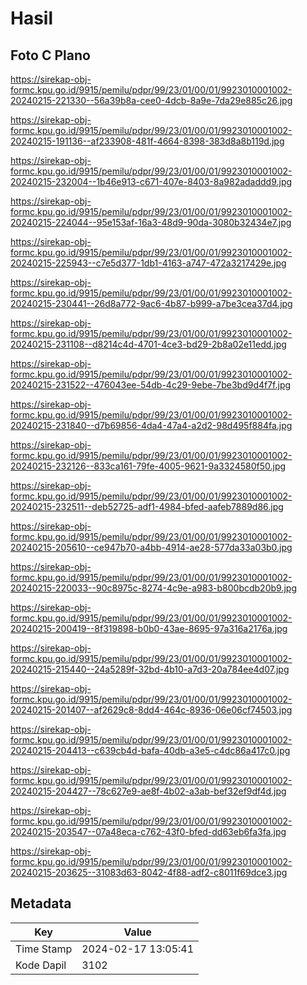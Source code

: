 # Hasil

## Foto C Plano

https://sirekap-obj-formc.kpu.go.id/9915/pemilu/pdpr/99/23/01/00/01/9923010001002-20240215-221330--56a39b8a-cee0-4dcb-8a9e-7da29e885c26.jpg

https://sirekap-obj-formc.kpu.go.id/9915/pemilu/pdpr/99/23/01/00/01/9923010001002-20240215-191136--af233908-481f-4664-8398-383d8a8b119d.jpg

https://sirekap-obj-formc.kpu.go.id/9915/pemilu/pdpr/99/23/01/00/01/9923010001002-20240215-232004--1b46e913-c671-407e-8403-8a982adaddd9.jpg

https://sirekap-obj-formc.kpu.go.id/9915/pemilu/pdpr/99/23/01/00/01/9923010001002-20240215-224044--95e153af-16a3-48d9-90da-3080b32434e7.jpg

https://sirekap-obj-formc.kpu.go.id/9915/pemilu/pdpr/99/23/01/00/01/9923010001002-20240215-225943--c7e5d377-1db1-4163-a747-472a3217429e.jpg

https://sirekap-obj-formc.kpu.go.id/9915/pemilu/pdpr/99/23/01/00/01/9923010001002-20240215-230441--26d8a772-9ac6-4b87-b999-a7be3cea37d4.jpg

https://sirekap-obj-formc.kpu.go.id/9915/pemilu/pdpr/99/23/01/00/01/9923010001002-20240215-231108--d8214c4d-4701-4ce3-bd29-2b8a02e11edd.jpg

https://sirekap-obj-formc.kpu.go.id/9915/pemilu/pdpr/99/23/01/00/01/9923010001002-20240215-231522--476043ee-54db-4c29-9ebe-7be3bd9d4f7f.jpg

https://sirekap-obj-formc.kpu.go.id/9915/pemilu/pdpr/99/23/01/00/01/9923010001002-20240215-231840--d7b69856-4da4-47a4-a2d2-98d495f884fa.jpg

https://sirekap-obj-formc.kpu.go.id/9915/pemilu/pdpr/99/23/01/00/01/9923010001002-20240215-232126--833ca161-79fe-4005-9621-9a3324580f50.jpg

https://sirekap-obj-formc.kpu.go.id/9915/pemilu/pdpr/99/23/01/00/01/9923010001002-20240215-232511--deb52725-adf1-4984-bfed-aafeb7889d86.jpg

https://sirekap-obj-formc.kpu.go.id/9915/pemilu/pdpr/99/23/01/00/01/9923010001002-20240215-205610--ce947b70-a4bb-4914-ae28-577da33a03b0.jpg

https://sirekap-obj-formc.kpu.go.id/9915/pemilu/pdpr/99/23/01/00/01/9923010001002-20240215-220033--90c8975c-8274-4c9e-a983-b800bcdb20b9.jpg

https://sirekap-obj-formc.kpu.go.id/9915/pemilu/pdpr/99/23/01/00/01/9923010001002-20240215-200419--8f319898-b0b0-43ae-8695-97a316a2176a.jpg

https://sirekap-obj-formc.kpu.go.id/9915/pemilu/pdpr/99/23/01/00/01/9923010001002-20240215-215440--24a5289f-32bd-4b10-a7d3-20a784ee4d07.jpg

https://sirekap-obj-formc.kpu.go.id/9915/pemilu/pdpr/99/23/01/00/01/9923010001002-20240215-201407--af2629c8-8dd4-464c-8936-06e06cf74503.jpg

https://sirekap-obj-formc.kpu.go.id/9915/pemilu/pdpr/99/23/01/00/01/9923010001002-20240215-204413--c639cb4d-bafa-40db-a3e5-c4dc86a417c0.jpg

https://sirekap-obj-formc.kpu.go.id/9915/pemilu/pdpr/99/23/01/00/01/9923010001002-20240215-204427--78c627e9-ae8f-4b02-a3ab-bef32ef9df4d.jpg

https://sirekap-obj-formc.kpu.go.id/9915/pemilu/pdpr/99/23/01/00/01/9923010001002-20240215-203547--07a48eca-c762-43f0-bfed-dd63eb6fa3fa.jpg

https://sirekap-obj-formc.kpu.go.id/9915/pemilu/pdpr/99/23/01/00/01/9923010001002-20240215-203625--31083d63-8042-4f88-adf2-c8011f69dce3.jpg


## Metadata

| Key        | Value               |
| ---------- | ------------------- |
| Time Stamp | 2024-02-17 13:05:41 |
| Kode Dapil | 3102                |



